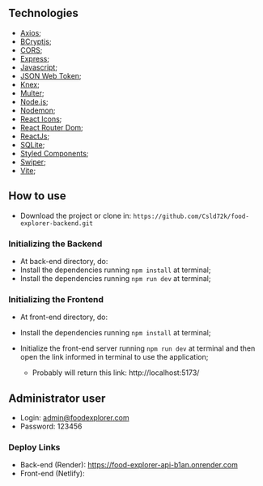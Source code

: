 
## Technologies 

- [Axios](https://www.npmjs.com/package/axios);
- [BCryptjs](https://www.npmjs.com/package/bcryptjs);
- [CORS](https://www.npmjs.com/package/cors);
- [Express](https://expressjs.com);
- [Javascript](https://developer.mozilla.org/pt-BR/docs/Web/JavaScript);
- [JSON Web Token](https://www.npmjs.com/package/jsonwebtoken);
- [Knex](https://knexjs.org/);
- [Multer](https://www.npmjs.com/package/multer);
- [Node.js](https://nodejs.org/en/);
- [Nodemon](https://nodemon.io/);
- [React Icons](https://react-icons.github.io/react-icons/);
- [React Router Dom](https://react-icons.github.io/react-icons/);
- [ReactJs](https://reactjs.org);
- [SQLite](https://www.sqlite.org/index.html);
- [Styled Components](https://styled-components.com/);
- [Swiper](https://swiperjs.com/);
- [Vite](https://vitejs.dev/);

## How to use

  * Download the project or clone in: `https://github.com/Csld72k/food-explorer-backend.git`


### Initializing the Backend

  * At back-end directory, do:
  * Install the dependencies running `npm install` at terminal;
  * Install the dependencies running `npm run dev` at terminal;


### Initializing the Frontend

  * At front-end directory, do:
  * Install the dependencies running `npm install` at terminal;
  * Initialize the front-end server running `npm run dev` at terminal and then open the link informed in terminal to use the application;

    - Probably will return this link: http://localhost:5173/

## Administrator user

  * Login: admin@foodexplorer.com
  * Password: 123456

### Deploy Links

  * Back-end (Render): https://food-explorer-api-b1an.onrender.com
  * Front-end (Netlify): 